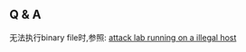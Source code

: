 ## Q & A
无法执行binary file时,参照: [attack lab running on a illegal host](https://blog.csdn.net/donggua_fu/article/details/78114742)


